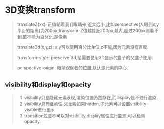 # 3D变换transform

> translateZ(xx): 正值朝着我们眼睛来,近大远小,比如perspective(人眼到x,y平面的距离)为200px,transform-Z值越接近200px,越大,超过200px则看不到.值不能为百分比,是像素
>
> translate3d(x,y,z): x,y可以使用百分比单位,z不能,因为元素没有厚度.
>
> transform-style: preserve-3d,给需要使用3D显示的盒子的父盒子使用.
>
> perspective-origin: 眼睛观察者的位置,默认是元素的中心.

## visibility和display和opacity

> 1. visibility只是隐藏元素表现,渲染位置仍然存在,而display是不进行渲染.
> 2. visibility具有继承性,父元素如果hidden,子元素可以设置visibility: visible进行显示
> 3. transition过渡不可以对visibility,display属性进行监测,可以检测opacity.